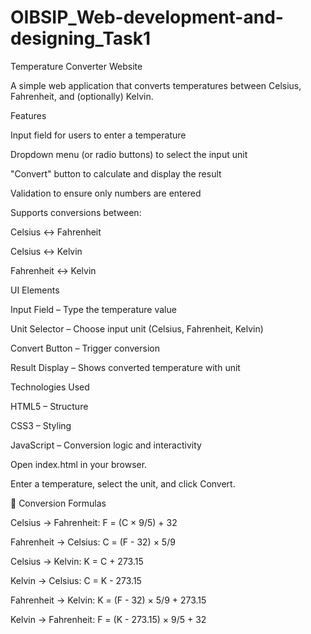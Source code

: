 # OIBSIP_Web-development-and-designing_Task1
Temperature Converter Website

A simple web application that converts temperatures between Celsius, Fahrenheit, and (optionally) Kelvin.

Features

Input field for users to enter a temperature

Dropdown menu (or radio buttons) to select the input unit

"Convert" button to calculate and display the result

Validation to ensure only numbers are entered

Supports conversions between:

Celsius ↔ Fahrenheit

Celsius ↔ Kelvin

Fahrenheit ↔ Kelvin

UI Elements

Input Field – Type the temperature value

Unit Selector – Choose input unit (Celsius, Fahrenheit, Kelvin)

Convert Button – Trigger conversion

Result Display – Shows converted temperature with unit


Technologies Used

HTML5 – Structure

CSS3 – Styling

JavaScript – Conversion logic and interactivity


Open index.html in your browser.

Enter a temperature, select the unit, and click Convert.

🧮 Conversion Formulas

Celsius → Fahrenheit: F = (C × 9/5) + 32

Fahrenheit → Celsius: C = (F - 32) × 5/9

Celsius → Kelvin: K = C + 273.15

Kelvin → Celsius: C = K - 273.15

Fahrenheit → Kelvin: K = (F - 32) × 5/9 + 273.15

Kelvin → Fahrenheit: F = (K - 273.15) × 9/5 + 32

